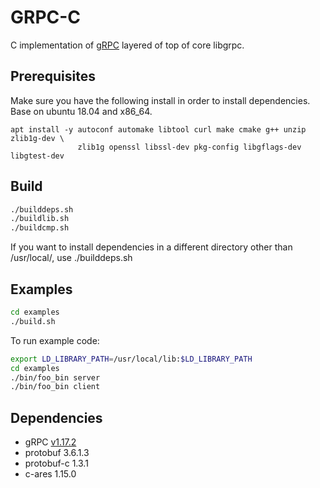 # GRPC-C

C implementation of [gRPC](http://www.grpc.io/) layered of top of core libgrpc. 

## Prerequisites

Make sure you have the following install in order to install dependencies. Base on ubuntu 18.04 and x86_64.

```
apt install -y autoconf automake libtool curl make cmake g++ unzip zlib1g-dev \
               zlib1g openssl libssl-dev pkg-config libgflags-dev libgtest-dev
```

## Build

```sh
./builddeps.sh
./buildlib.sh
./buildcmp.sh
```

If you want to install dependencies in a different directory other than /usr/local/, use ./builddeps.sh <your-prefix>


## Examples

```sh
cd examples
./build.sh
```

To run example code: 

```sh
export LD_LIBRARY_PATH=/usr/local/lib:$LD_LIBRARY_PATH
cd examples
./bin/foo_bin server
./bin/foo_bin client
```

## Dependencies

- gRPC [v1.17.2](https://github.com/grpc/grpc/releases/tag/v1.17.2)
- protobuf 3.6.1.3
- protobuf-c 1.3.1
- c-ares 1.15.0
